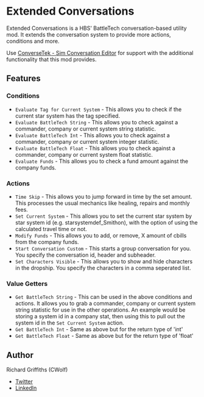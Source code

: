 # Extended Conversations

Extended Conversations is a HBS' BattleTech conversation-based utility mod. It extends the conversation system to provide more actions, conditions and more.

Use [ConverseTek - Sim Conversation Editor](https://github.com/CWolfs/ConverseTek) for support with the additional functionality that this mod provides.

## Features

### Conditions

* `Evaluate Tag for Current System` - This allows you to check if the current star system has the tag specified.
* `Evaluate BattleTech String` - This allows you to check against a commander, company or current system string statistic.
* `Evaluate BattleTech Int` - This allows you to check against a commander, company or current system integer statistic.
* `Evaluate BattleTech Float` - This allows you to check against a commander, company or current system float statistic.
* `Evaluate Funds` - This allows you to check a fund amount against the company funds.

### Actions

* `Time Skip` - This allows you to jump forward in time by the set amount. This processes the usual mechanics like healing, repairs and monthly fees.
* `Set Current System` - This allows you to set the current star system by star system id (e.g. starsystemdef_Smithon), with the option of using the calculated travel time or not.
* `Modify Funds` - This allows you to add, or remove, X amount of cbills from the company funds.
* `Start Conversation Custom` - This starts a group conversation for you. You specify the conversation id, header and subheader.
* `Set Characters Visible` - This allows you to show and hide characters in the dropship. You specify the characters in a comma seperated list.

### Value Getters

* `Get BattleTech String` - This can be used in the above conditions and actions. It allows you to grab a commander, company or current system string statistic for use in the other operations. An example would be storing a system id in a company stat, then using this to pull out the system id in the `Set Current System` action.
* `Get BattleTech Int` - Same as above but for the return type of 'int'
* `Get BattleTech Float` - Same as above but for the return type of 'float'

## Author

Richard Griffiths (CWolf)
  * [Twitter](https://twitter.com/CWolf)
  * [LinkedIn](https://www.linkedin.com/in/richard-griffiths-436b7a19/)